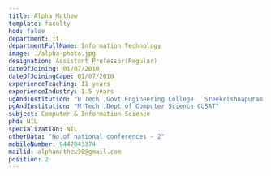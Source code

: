 ```yaml
---
title: Alpha Mathew
template: faculty
hod: false
department: it
departmentFullName: Information Technology
image: ./alpha-photo.jpg
designation: Assistant Professor(Regular)
dateOfJoining: 01/07/2010
dateOfJoiningCape: 01/07/2010
experienceTeaching: 11 years
experienceIndustry: 1.5 years
ugAndInstitution: "B Tech ,Govt.Engineering College   Sreekrishnapuram Calicut University"
pgAndInstitution: "M Tech ,Dept of Computer Science CUSAT"
subject: Computer & Information Science
phd: NIL
specialization: NIL
otherData: "No.of national conferences - 2"
mobileNumber: 9447843374
mailid: alphamathew30@gmail.com
position: 2
---
```

